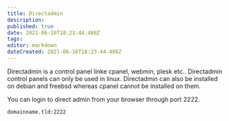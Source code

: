 ```yaml
---
title: Directadmin
description: 
published: true
date: 2021-06-16T18:23:44.488Z
tags: 
editor: markdown
dateCreated: 2021-06-16T18:23:44.488Z
---
```


Directadmin is a control panel linke cpanel, webmin, plesk etc.. Directadmin control panels can only be used in linux. Directadmin can also be installed on debian and freebsd  whereas cpanel cannot be installed on them.

 

You can login to direct admin from your browser through port 2222.

```
domainname.tld:2222
```

